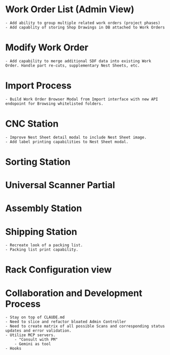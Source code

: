 # Work Order List (Admin View)
    - Add ability to group multiple related work orders (project phases)
    - Add capablity of storing Shop Drawings in DB attached to Work Orders

# Modify Work Order
    - Add capability to merge additional SDF data into existing Work Order. Handle part re-cuts, supplementary Nest Sheets, etc.

# Import Process
    - Build Work Order Browser Modal from Import interface with new API endopoint for Browsing whitelisted folders.

# CNC Station
    - Improve Nest Sheet detail modal to include Nest Sheet image.
    - Add label printing capabilities to Nest Sheet modal.
 
# Sorting Station


# Universal Scanner Partial


# Assembly Station

# Shipping Station
    - Recreate look of a packing list.
    - Packing list print capability.

# Rack Configuration view

# Collaboration and Development Process
    - Stay on top of CLAUDE.md
    - Need to slice and refactor bloated Admin Controller
    - Need to create matrix of all possible Scans and corresponding status updates and error validation.
    - Utilize MCP servers.
        - "Consult with PM"
        - Gemini as tool
    - Hooks
    